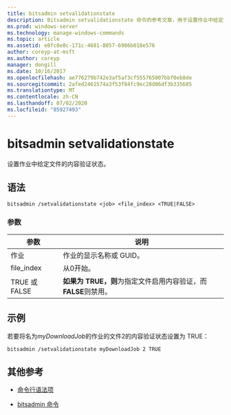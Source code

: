 ```yaml
---
title: bitsadmin setvalidationstate
description: Bitsadmin setvalidationstate 命令的参考文章，用于设置作业中给定文件的内容验证状态。
ms.prod: windows-server
ms.technology: manage-windows-commands
ms.topic: article
ms.assetid: e8fc8e8c-171c-4681-8057-6986b018e576
author: coreyp-at-msft
ms.author: coreyp
manager: dongill
ms.date: 10/16/2017
ms.openlocfilehash: ae776279b742e3af5af3cf555765007bbf0eb8de
ms.sourcegitcommit: 2afed2461574a3f53f84fc9ec28d86df3b335685
ms.translationtype: MT
ms.contentlocale: zh-CN
ms.lasthandoff: 07/02/2020
ms.locfileid: "85927493"
---
```

# <a name="bitsadmin-setvalidationstate"></a>bitsadmin setvalidationstate

设置作业中给定文件的内容验证状态。

## <a name="syntax"></a>语法

```
bitsadmin /setvalidationstate <job> <file_index> <TRUE|FALSE>
```

### <a name="parameters"></a>参数

| 参数 | 说明 |
| --------- | ---------- |
| 作业 | 作业的显示名称或 GUID。 |
| file_index | 从0开始。 |
| TRUE 或 FALSE | **如果为 TRUE，则**为指定文件启用内容验证，而**FALSE**则禁用。 |

## <a name="examples"></a>示例

若要将名为*myDownloadJob*的作业的文件2的内容验证状态设置为 TRUE：

```
bitsadmin /setvalidationstate myDownloadJob 2 TRUE
```

## <a name="additional-references"></a>其他参考

- [命令行语法项](command-line-syntax-key.md)

- [bitsadmin 命令](bitsadmin.md)
